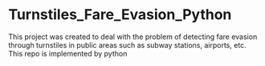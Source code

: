 # Turnstiles_Fare_Evasion_Python
This project was created to deal with the problem of detecting fare evasion through turnstiles in public areas such as subway stations, airports, etc. This repo is implemented by python
